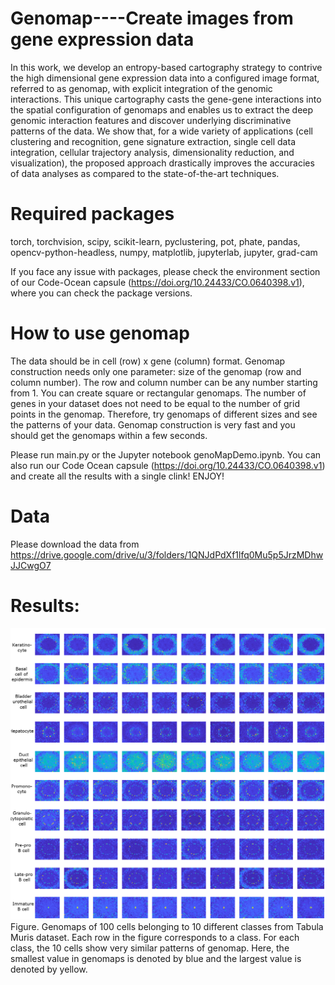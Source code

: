 # Genomap----Create images from gene expression data

In this work, we develop an entropy-based cartography strategy to contrive the high dimensional gene expression data into a configured image format, referred to as genomap, with explicit integration of the genomic interactions. This unique cartography casts the gene-gene interactions into the spatial configuration of genomaps and enables us to extract the deep genomic interaction features and discover underlying discriminative patterns of the data. We show that, for a wide variety of applications (cell clustering and recognition, gene signature extraction, single cell data integration, cellular trajectory analysis, dimensionality reduction, and visualization), the proposed approach drastically improves the accuracies of data analyses as compared to the state-of-the-art techniques.

# Required packages 

torch, torchvision, scipy, scikit-learn, pyclustering, pot, phate, pandas, opencv-python-headless, numpy, matplotlib, jupyterlab, jupyter, grad-cam

If you face any issue with packages, please check the environment section of our Code-Ocean capsule (https://doi.org/10.24433/CO.0640398.v1), where you can check the package versions.

# How to use genomap

The data should be in cell (row) x gene (column) format. Genomap construction needs only one parameter: size of the genomap (row and column number). The row and column number can be any number starting from 1. You can create square or rectangular genomaps. The number of genes in your dataset does not need to be equal to the number of grid points in the genomap. Therefore, try genomaps of different sizes and see the patterns of your data. Genomap construction is very fast and you should get the genomaps within a few seconds. 

Please run main.py or the Jupyter notebook genoMapDemo.ipynb. You can also run our Code Ocean capsule (https://doi.org/10.24433/CO.0640398.v1) and create all the results with a single clink! ENJOY!

# Data

Please download the data from https://drive.google.com/drive/u/3/folders/1QNJdPdXf1lfq0Mu5p5JrzMDhwJJCwgO7

# Results:

![image](im3.png)
Figure. Genomaps of 100 cells belonging to 10 different classes from Tabula Muris dataset. Each row in the figure corresponds to a class. For each class, the 10 cells show very similar patterns of genomap. Here, the smallest value in genomaps is denoted by blue and the largest value is denoted by yellow.



